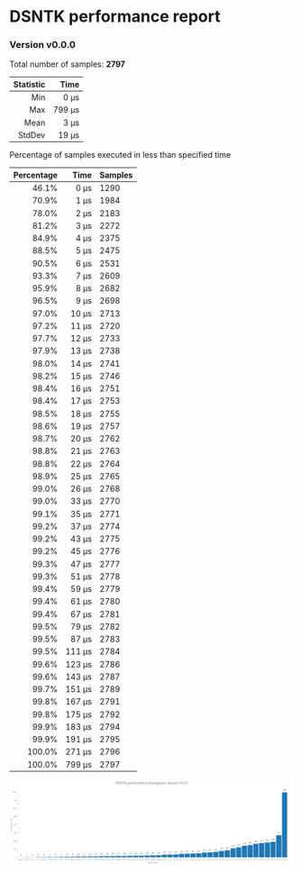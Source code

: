 # DSNTK performance report

### Version v0.0.0

Total number of samples: **2797**

| Statistic |   Time |
|----------:|-------:|
|       Min |   0 µs |
|       Max | 799 µs |
|      Mean |   3 µs |
|    StdDev |  19 µs |

Percentage of samples executed in less than specified time

| Percentage |   Time | Samples |
|-----------:|-------:|:--------|
|      46.1% |   0 µs | 1290    |
|      70.9% |   1 µs | 1984    |
|      78.0% |   2 µs | 2183    |
|      81.2% |   3 µs | 2272    |
|      84.9% |   4 µs | 2375    |
|      88.5% |   5 µs | 2475    |
|      90.5% |   6 µs | 2531    |
|      93.3% |   7 µs | 2609    |
|      95.9% |   8 µs | 2682    |
|      96.5% |   9 µs | 2698    |
|      97.0% |  10 µs | 2713    |
|      97.2% |  11 µs | 2720    |
|      97.7% |  12 µs | 2733    |
|      97.9% |  13 µs | 2738    |
|      98.0% |  14 µs | 2741    |
|      98.2% |  15 µs | 2746    |
|      98.4% |  16 µs | 2751    |
|      98.4% |  17 µs | 2753    |
|      98.5% |  18 µs | 2755    |
|      98.6% |  19 µs | 2757    |
|      98.7% |  20 µs | 2762    |
|      98.8% |  21 µs | 2763    |
|      98.8% |  22 µs | 2764    |
|      98.9% |  25 µs | 2765    |
|      99.0% |  26 µs | 2768    |
|      99.0% |  33 µs | 2770    |
|      99.1% |  35 µs | 2771    |
|      99.2% |  37 µs | 2774    |
|      99.2% |  43 µs | 2775    |
|      99.2% |  45 µs | 2776    |
|      99.3% |  47 µs | 2777    |
|      99.3% |  51 µs | 2778    |
|      99.4% |  59 µs | 2779    |
|      99.4% |  61 µs | 2780    |
|      99.4% |  67 µs | 2781    |
|      99.5% |  79 µs | 2782    |
|      99.5% |  87 µs | 2783    |
|      99.5% | 111 µs | 2784    |
|      99.6% | 123 µs | 2786    |
|      99.6% | 143 µs | 2787    |
|      99.7% | 151 µs | 2789    |
|      99.8% | 167 µs | 2791    |
|      99.8% | 175 µs | 2792    |
|      99.9% | 183 µs | 2794    |
|      99.9% | 191 µs | 2795    |
|     100.0% | 271 µs | 2796    |
|     100.0% | 799 µs | 2797    |


![benchmarks.png](benchmarks.png)

